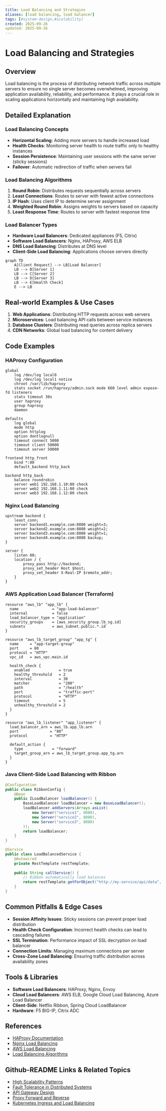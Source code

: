 ```yaml
---
title: Load Balancing and Strategies
aliases: [load balancing, load balancer]
tags: [#system-design,#scalability]
created: 2025-09-26
updated: 2025-09-26
---
```


# Load Balancing and Strategies

## Overview

Load balancing is the process of distributing network traffic across multiple servers to ensure no single server becomes overwhelmed, improving application availability, reliability, and performance. It plays a crucial role in scaling applications horizontally and maintaining high availability.

## Detailed Explanation

### Load Balancing Concepts

- **Horizontal Scaling**: Adding more servers to handle increased load
- **Health Checks**: Monitoring server health to route traffic only to healthy instances
- **Session Persistence**: Maintaining user sessions with the same server (sticky sessions)
- **Failover**: Automatic redirection of traffic when servers fail

### Load Balancing Algorithms

1. **Round Robin**: Distributes requests sequentially across servers
2. **Least Connections**: Routes to server with fewest active connections
3. **IP Hash**: Uses client IP to determine server assignment
4. **Weighted Round Robin**: Assigns weights to servers based on capacity
5. **Least Response Time**: Routes to server with fastest response time

### Load Balancer Types

- **Hardware Load Balancers**: Dedicated appliances (F5, Citrix)
- **Software Load Balancers**: Nginx, HAProxy, AWS ELB
- **DNS Load Balancing**: Distributes at DNS level
- **Client-Side Load Balancing**: Applications choose servers directly

```mermaid
graph TD
    A[Client Request] --> LB[Load Balancer]
    LB --> B[Server 1]
    LB --> C[Server 2]
    LB --> D[Server 3]
    LB --> E[Health Check]
    E --> LB
```

## Real-world Examples & Use Cases

1. **Web Applications**: Distributing HTTP requests across web servers
2. **Microservices**: Load balancing API calls between service instances
3. **Database Clusters**: Distributing read queries across replica servers
4. **CDN Networks**: Global load balancing for content delivery

## Code Examples

### HAProxy Configuration

```haproxy
global
    log /dev/log local0
    log /dev/log local1 notice
    chroot /var/lib/haproxy
    stats socket /run/haproxy/admin.sock mode 660 level admin expose-fd listeners
    stats timeout 30s
    user haproxy
    group haproxy
    daemon

defaults
    log global
    mode http
    option httplog
    option dontlognull
    timeout connect 5000
    timeout client 50000
    timeout server 50000

frontend http_front
    bind *:80
    default_backend http_back

backend http_back
    balance roundrobin
    server web1 192.168.1.10:80 check
    server web2 192.168.1.11:80 check
    server web3 192.168.1.12:80 check
```

### Nginx Load Balancing

```nginx
upstream backend {
    least_conn;
    server backend1.example.com:8080 weight=3;
    server backend2.example.com:8080 weight=2;
    server backend3.example.com:8080 weight=1;
    server backend4.example.com:8080 backup;
}

server {
    listen 80;
    location / {
        proxy_pass http://backend;
        proxy_set_header Host $host;
        proxy_set_header X-Real-IP $remote_addr;
    }
}
```

### AWS Application Load Balancer (Terraform)

```hcl
resource "aws_lb" "app_lb" {
  name               = "app-load-balancer"
  internal           = false
  load_balancer_type = "application"
  security_groups    = [aws_security_group.lb_sg.id]
  subnets            = aws_subnet.public.*.id
}

resource "aws_lb_target_group" "app_tg" {
  name     = "app-target-group"
  port     = 80
  protocol = "HTTP"
  vpc_id   = aws_vpc.main.id

  health_check {
    enabled             = true
    healthy_threshold   = 2
    interval            = 30
    matcher             = "200"
    path                = "/health"
    port                = "traffic-port"
    protocol            = "HTTP"
    timeout             = 5
    unhealthy_threshold = 2
  }
}

resource "aws_lb_listener" "app_listener" {
  load_balancer_arn = aws_lb.app_lb.arn
  port              = "80"
  protocol          = "HTTP"

  default_action {
    type             = "forward"
    target_group_arn = aws_lb_target_group.app_tg.arn
  }
}
```

### Java Client-Side Load Balancing with Ribbon

```java
@Configuration
public class RibbonConfig {
    @Bean
    public ILoadBalancer loadBalancer() {
        BaseLoadBalancer loadBalancer = new BaseLoadBalancer();
        loadBalancer.addServers(Arrays.asList(
            new Server("service1", 8080),
            new Server("service2", 8080),
            new Server("service3", 8080)
        ));
        return loadBalancer;
    }
}

@Service
public class LoadBalancedService {
    @Autowired
    private RestTemplate restTemplate;
    
    public String callService() {
        // Ribbon automatically load balances
        return restTemplate.getForObject("http://my-service/api/data", String.class);
    }
}
```

## Common Pitfalls & Edge Cases

- **Session Affinity Issues**: Sticky sessions can prevent proper load distribution
- **Health Check Configuration**: Incorrect health checks can lead to cascading failures
- **SSL Termination**: Performance impact of SSL decryption on load balancer
- **Connection Limits**: Managing maximum connections per server
- **Cross-Zone Load Balancing**: Ensuring traffic distribution across availability zones

## Tools & Libraries

- **Software Load Balancers**: HAProxy, Nginx, Envoy
- **Cloud Load Balancers**: AWS ELB, Google Cloud Load Balancing, Azure Load Balancer
- **Client-Side**: Netflix Ribbon, Spring Cloud LoadBalancer
- **Hardware**: F5 BIG-IP, Citrix ADC

## References

- [HAProxy Documentation](http://www.haproxy.org/#docs)
- [Nginx Load Balancing](https://docs.nginx.com/nginx/admin-guide/load-balancer/http-load-balancer/)
- [AWS Load Balancing](https://docs.aws.amazon.com/elasticloadbalancing/)
- [Load Balancing Algorithms](https://kemptechnologies.com/load-balancer/load-balancing-algorithms/)

## Github-README Links & Related Topics

- [High Scalability Patterns](high-scalability-patterns/)
- [Fault Tolerance in Distributed Systems](fault-tolerance-in-distributed-systems/)
- [API Gateway Design](api-gateway-design/)
- [Proxy Forward and Reverse](proxy-forward-and-reverse/)
- [Kubernetes Ingress and Load Balancing](kubernetes-ingress-and-load-balancing/)
